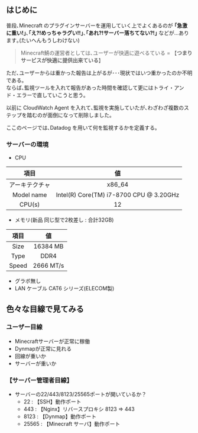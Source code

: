 <!-- ---
title: 【Minecraft】Datadog を使った監視を真面目に考えてみる
description: Minecraft を使った監視の勉強
date: 2020-09-02
category: 
# sidebar: true
sidebar: "auto"
tags:
  - CentOS7
  - 監視
categories:
  - Minecraft
  - Datadog
--- -->

## はじめに

普段､Minecraft のプラグインサーバーを運用していく上でよくあるのが **｢急激に重い!｣**､**｢え?!めっちゃラグい!!｣**､**｢あれ?!サーバー落ちてない?!｣** などが...あります｡(たいへんもうしわけない)

> Minecraft鯖の運営者としては､ユーザーが快適に遊べるている = 【**つまりサービスが快適に提供出来ている**】

ただ､ユーザーからは重かった報告は上がるが･･･現状ではいつ重かったのか不明である｡<br>
ならば､監視ツールを入れて報告があった時間を確認して更にはトライ・アンド・エラーで直していこうと思う｡

以前に CloudWatch Agent を入れて､監視を実施していたが､わざわざ複数のステップを踏むのが面倒になって削除しました｡

ここのページでは､Datadog を用いて何を監視するかを定義する｡

### サーバーの環境

- CPU

|項目|値|
|:--:|:--:|
|アーキテクチャ|x86_64|
|Model name|Intel(R) Core(TM) i7-8700 CPU @ 3.20GHz|
|CPU(s)|12|

- メモリ(新品 同じ型で2枚差し : 合計32GB)

|項目|値|
|:--:|:--:|
|Size|16384 MB|
|Type|DDR4|
|Speed|2666 MT/s|

- グラボ無し
- LAN ケーブル CAT6 シリーズ(ELECOM製)

## 色々な目線で見てみる

### ユーザー目線

- Minecraftサーバーが正常に稼働
- Dynmapが正常に見れる
- 回線が重いか
- サーバーが重いか

### 【サーバー管理者目線】

- サーバーの22/443/8123/25565ポートが開いているか？
  - 22 : 【SSH】動作ポート
  - 443 : 【Nginx】リバースプロキシ 8123 => 443
  - 8123 : 【Dynmap】動作ポート
  - 25565 : 【Minecraft サーバ】動作ポート